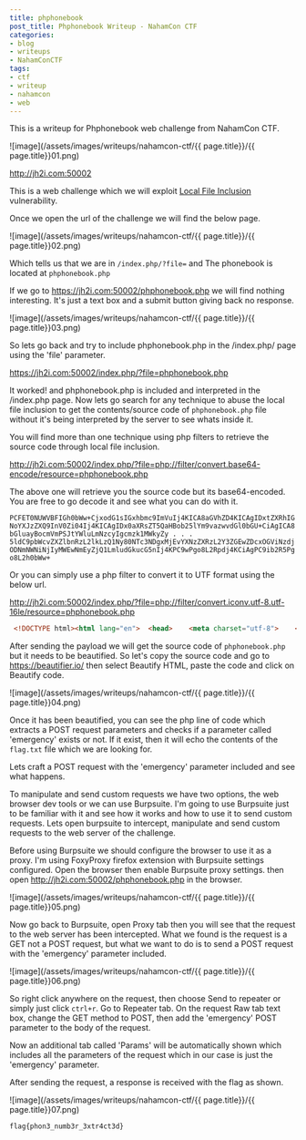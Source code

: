 ```yaml
---
title: phphonebook
post_title: Phphonebook Writeup - NahamCon CTF
categories:
- blog
- writeups
- NahamConCTF
tags:
- ctf
- writeup
- nahamcon
- web
---
```


This is a writeup for Phphonebook web challenge from NahamCon CTF.

![image](/assets/images/writeups/nahamcon-ctf/{{ page.title}}/{{ page.title}}01.png)

<http://jh2i.com:50002>

This is a web challenge which we will exploit [Local File Inclusion](https://owasp.org/www-project-web-security-testing-guide/latest/4-Web_Application_Security_Testing/07-Input_Validation_Testing/11.1-Testing_for_Local_File_Inclusion) vulnerability.

Once we open the url of the challenge we will find the below page.

![image](/assets/images/writeups/nahamcon-ctf/{{ page.title}}/{{ page.title}}02.png)

Which tells us that we are in  `/index.php/?file=` and The phonebook is located at `phphonebook.php`

If we go to <https://jh2i.com:50002/phphonebook.php> we will find nothing interesting. It's just a text box and a submit button giving back no response.

![image](/assets/images/writeups/nahamcon-ctf/{{ page.title}}/{{ page.title}}03.png)

So lets go back and try to include phphonebook.php in the /index.php/ page using the 'file' parameter.

<https://jh2i.com:50002/index.php/?file=phphonebook.php>

It worked! and phphonebook.php is included and interpreted in the /index.php page. Now lets go search for any technique to abuse the local file inclusion to get the contents/source code of `phphonebook.php` file without it's being interpreted by the server to see whats inside it.

You will find more than one technique using php filters to retrieve the source code through local file inclusion.

<http://jh2i.com:50002/index.php/?file=php://filter/convert.base64-encode/resource=phphonebook.php>


The above one will retrieve you the source code but its base64-encoded. You are free to go decode it and see what you can do with it.
 

`PCFET0NUWVBFIGh0bWw+CjxodG1sIGxhbmc9ImVuIj4KICA8aGVhZD4KICAgIDxtZXRhIGNoYXJzZXQ9InV0Zi04Ij4KICAgIDx0aXRsZT5QaHBob25lYm9vazwvdGl0bGU+CiAgICA8bGluayBocmVmPSJtYWluLmNzcyIgcmzk1MWkyZy
.
.
.
5ldC9pbWcvZXZlbnRzL2lkLzQ1Ny80NTc3NDgxMjEvYXNzZXRzL2Y3ZGEwZDcxOGViNzdjODNmNWNiNjIyMWEwNmEyZjQ1LmludGkucG5nIj4KPC9wPgo8L2Rpdj4KCiAgPC9ib2R5Pgo8L2h0bWw+`

Or you can simply use a php filter to convert it to UTF format using the below url. 

<http://jh2i.com:50002/index.php/?file=php://filter/convert.iconv.utf-8.utf-16le/resource=phphonebook.php>

```html
 <!DOCTYPE html><html lang="en">  <head>    <meta charset="utf-8">    <title>Phphonebook</title>    <link href="main.css" rel="stylesheet">  </head>  <body class="bg">    <h1 id="header"> Welcome to the Phphonebook </h1>    <div id="im_container">      <img src="book.jpg" width="50%" height="30%"/>      <p class="desc">      This phphonebook was made to look up all sorts of numbers! Have fun...      </p>    </div><br><br>    <div>      <form method="POST" action="#">        <label id="form_label">Enter number: </label>        <input type="text" name="number">        <input type="submit" value="Submit">      </form>    </div>    <div id="php_container">    <?php      extract($_POST);     if (isset($emergency)){      echo(file_get_contents("/flag.txt"));     }    ?>  </div>  </br>  </br>  </br><div style="position:fixed; bottom:1%; left:1%;"><br><br><br><br><b> NOT CHALLENGE RELATED:</b><br>THANK YOU to INTIGRITI for supporting NahamCon and NahamCon CTF!<p><img width=600px src="https://d24wuq6o951i2g.cloudfront.net/img/events/id/457/457748121/assets/f7da0d718eb77c83f5cb6221a06a2f45.inti.png"></p></div>  </body></html>
```

After sending the payload we will get the source code of `phphonebook.php` but it needs to be beautified. So let's copy the source code and go to <https://beautifier.io/> then select Beautify HTML, paste the code and click on Beautify code.

![image](/assets/images/writeups/nahamcon-ctf/{{ page.title}}/{{ page.title}}04.png)

Once it has been beautified, you can see the php line of code which extracts a POST request parameters and checks if a parameter called 'emergency' exists or not. If it exist, then it will echo the contents of the `flag.txt` file which we are looking for.

Lets craft a POST request with the 'emergency' parameter included and see what happens.

To manipulate and send custom requests we have two options, the web browser dev tools or we can use Burpsuite. I'm going to use Burpsuite just to be familiar with it and see how it works and how to use it to send custom requests. Lets open burpsuite to intercept, manipulate and send custom requests to the web server of the challenge.

Before using Burpsuite we should configure the browser to use it as a proxy. I'm using FoxyProxy firefox extension with Burpsuite settings configured. Open the browser then enable Burpsuite proxy settings. then open <http://jh2i.com:50002/phphonebook.php> in the browser.

![image](/assets/images/writeups/nahamcon-ctf/{{ page.title}}/{{ page.title}}05.png)

Now go back to Burpsuite, open Proxy tab then you will see that the request to the web server has been intercepted. What we found is the request is a GET not a POST request, but what we want to do is to send a POST request with the 'emergency' parameter included.

![image](/assets/images/writeups/nahamcon-ctf/{{ page.title}}/{{ page.title}}06.png)

So right click anywhere on the request, then choose Send to repeater or simply just click `ctrl+r`. Go to Repeater tab. On the request Raw tab text box, change the GET method to POST, then add the 'emergency' POST parameter to the body of the request. 

Now an additional tab called 'Params' will be automatically shown which includes all the parameters of the request which in our case is just the 'emergency' parameter.  

After sending the request, a response is received with the flag as shown.

![image](/assets/images/writeups/nahamcon-ctf/{{ page.title}}/{{ page.title}}07.png)

`flag{phon3_numb3r_3xtr4ct3d}`

